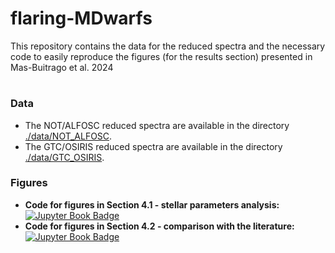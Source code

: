 # flaring-MDwarfs

This repository contains the data for the reduced spectra and the necessary code to easily reproduce the figures (for the results section) presented in Mas-Buitrago et al. 2024

#

### Data

- The NOT/ALFOSC reduced spectra are available in the directory [./data/NOT_ALFOSC](https://github.com/pedromasb/flaring_MDwarfs/tree/main/data/NOT_ALFOSC).
- The GTC/OSIRIS reduced spectra are available in the directory [./data/GTC_OSIRIS](https://github.com/pedromasb/flaring_MDwarfs/tree/main/data/GTC_OSIRIS).

### Figures

- **Code for figures in Section 4.1 - stellar parameters analysis:** &nbsp; [![Jupyter Book Badge](https://jupyterbook.org/badge.svg)](Section4_1_figs.ipynb)
- **Code for figures in Section 4.2 - comparison with the literature:** &nbsp; [![Jupyter Book Badge](https://jupyterbook.org/badge.svg)](Section4_2_figs.ipynb)
